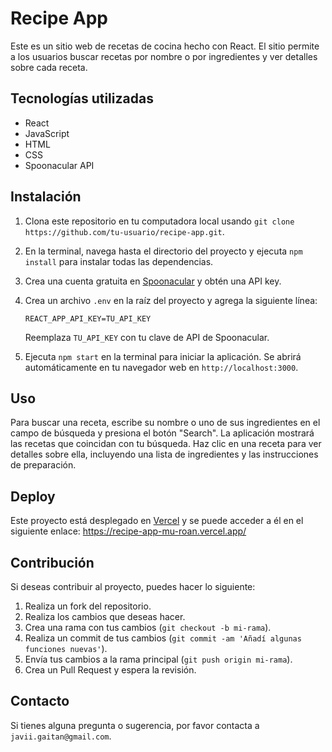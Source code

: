 # Recipe App

Este es un sitio web de recetas de cocina hecho con React. El sitio permite a los usuarios buscar recetas por nombre o por ingredientes y ver detalles sobre cada receta.

## Tecnologías utilizadas

- React
- JavaScript
- HTML
- CSS
- Spoonacular API

## Instalación

1. Clona este repositorio en tu computadora local usando `git clone https://github.com/tu-usuario/recipe-app.git`.
2. En la terminal, navega hasta el directorio del proyecto y ejecuta `npm install` para instalar todas las dependencias.
3. Crea una cuenta gratuita en [Spoonacular](https://spoonacular.com/food-api) y obtén una API key.
4. Crea un archivo `.env` en la raíz del proyecto y agrega la siguiente línea:

    ```
    REACT_APP_API_KEY=TU_API_KEY
    ```

    Reemplaza `TU_API_KEY` con tu clave de API de Spoonacular.

5. Ejecuta `npm start` en la terminal para iniciar la aplicación. Se abrirá automáticamente en tu navegador web en `http://localhost:3000`.

## Uso

Para buscar una receta, escribe su nombre o uno de sus ingredientes en el campo de búsqueda y presiona el botón "Search". La aplicación mostrará las recetas que coincidan con tu búsqueda. Haz clic en una receta para ver detalles sobre ella, incluyendo una lista de ingredientes y las instrucciones de preparación.

## Deploy

Este proyecto está desplegado en [Vercel](https://recipe-app-mu-roan.vercel.app/) y se puede acceder a él en el siguiente enlace: https://recipe-app-mu-roan.vercel.app/

## Contribución

Si deseas contribuir al proyecto, puedes hacer lo siguiente:

1. Realiza un fork del repositorio.
2. Realiza los cambios que deseas hacer.
3. Crea una rama con tus cambios (`git checkout -b mi-rama`).
4. Realiza un commit de tus cambios (`git commit -am 'Añadí algunas funciones nuevas'`).
5. Envía tus cambios a la rama principal (`git push origin mi-rama`).
6. Crea un Pull Request y espera la revisión.



## Contacto

Si tienes alguna pregunta o sugerencia, por favor contacta a `javii.gaitan@gmail.com`.
